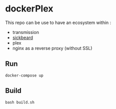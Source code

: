 # dockerPlex

This repo can be use to have an ecosystem within :
 * transmission
 * [sickbeard](https://github.com/Sutat/Sick-Beard)
 * plex
 * nginx as a reverse proxy (without SSL)

## Run
```shell
docker-compose up
```

## Build
```shell
bash build.sh
```

